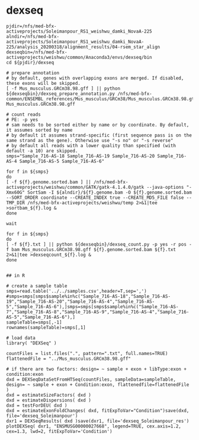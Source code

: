 # dexseq

    pjdir=/nfs/med-bfx-activeprojects/Soleimanpour_RS1_weishwu_damki_NovaA-225  
    alndir=/nfs/med-bfx-activeprojects/Soleimanpour_RS1_weishwu_damki_NovaA-225/analysis_20200318/alignment_results/04-rsem_star_align  
    dexseqbin=/nfs/med-bfx-activeprojects/weishwu/common/Anaconda3/envs/dexseq/bin  
    cd ${pjdir}/dexseq

    # prepare annotation
    # by default, genes with overlapping exons are merged. If disabled, these exons will be skipped.
    [ -f Mus_musculus.GRCm38.98.gff ] || python ${dexseqbin}/dexseq_prepare_annotation.py /nfs/med-bfx-common/ENSEMBL_references/Mus_musculus/GRCm38/Mus_musculus.GRCm38.98.gtf Mus_musculus.GRCm38.98.gff

    # count reads
    # PE: -p yes
    # sam needs to be sorted either by name or by coordinate. By default, it assumes sorted by name
    # by default it assumes strand-specific (first sequence pass is on the same strand as the gene). Otherwise use "-s no" or "-s reverse"
    # by default all reads with a lower quality than specified (with default -a 10) are skipped.
    smps="Sample_716-AS-18 Sample_716-AS-19 Sample_716-AS-20 Sample_716-AS-4 Sample_716-AS-5 Sample_716-AS-6"

    for f in ${smps}
    do
    [ -f ${f}.genome.sorted.bam ] || /nfs/med-bfx-activeprojects/weishwu/common/GATK/gatk-4.1.4.0/gatk --java-options "-Xmx60G" SortSam -I ${alndir}/${f}.genome.bam -O ${f}.genome.sorted.bam --SORT_ORDER coordinate --CREATE_INDEX true --CREATE_MD5_FILE false --TMP_DIR /nfs/med-bfx-activeprojects/weishwu/temp 2>&1|tee >sortbam_${f}.log &
    done

    wait

    for f in ${smps}
    do
    [ -f ${f}.txt ] || python ${dexseqbin}/dexseq_count.py -p yes -r pos -f bam Mus_musculus.GRCm38.98.gff ${f}.genome.sorted.bam ${f}.txt 2>&1|tee >dexseqcount_${f}.log &
    done


    ## in R

    # create a sample table
    smps=read.table('../../samples.csv',header=T,sep=',')
    #smps=smps[smps$sample%in%c("Sample_716-AS-18","Sample_716-AS-19","Sample_716-AS-20","Sample_716-AS-4","Sample_716-AS-5","Sample_716-AS-6"),]smps=smps[smps$sample%in%c("Sample_716-AS-7","Sample_716-AS-8","Sample_716-AS-9","Sample_716-AS-4","Sample_716-AS-5","Sample_716-AS-6"),]
    sampleTable=smps[,-1]
    rownames(sampleTable)=smps[,1]

    # load data
    library( "DEXSeq" )

    countFiles = list.files(".", pattern=".txt", full.names=TRUE)
    flattenedFile = "../Mus_musculus.GRCm38.98.gff"

    # if there are two factors: design= ~ sample + exon + libType:exon + condition:exon
    dxd = DEXSeqDataSetFromHTSeq(countFiles, sampleData=sampleTable, design= ~ sample + exon + Condition:exon, flattenedfile=flattenedFile )
    dxd = estimateSizeFactors( dxd )
    dxd = estimateDispersions( dxd )
    dxd = testForDEU( dxd )
    dxd = estimateExonFoldChanges( dxd, fitExpToVar="Condition")save(dxd, file='dexseq_Soleimanpour')
    dxr1 = DEXSeqResults( dxd )save(dxr1, file='dexseq_Soleimanpour_res')
    plotDEXSeq( dxr1, "ENSMUSG00000027668", legend=TRUE, cex.axis=1.2, cex=1.3, lwd=2, fitExpToVar='Condition') 



